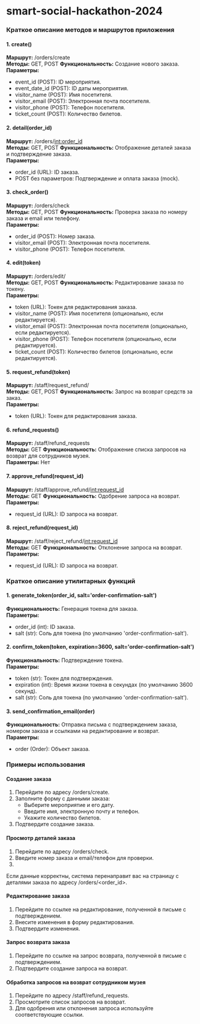 # smart-social-hackathon-2024

### Краткое описание методов и маршрутов приложения

#### 1. create()
**Маршрут:** /orders/create  
**Методы:** GET, POST
**Функциональность:** Создание нового заказа.  
**Параметры:**
  - event_id (POST): ID мероприятия.
  - event_date_id (POST): ID даты мероприятия.
  - visitor_name (POST): Имя посетителя.
  - visitor_email (POST): Электронная почта посетителя.
  - visitor_phone (POST): Телефон посетителя.
  - ticket_count (POST): Количество билетов.

#### 2. detail(order_id)
**Маршрут:** /orders/<int:order_id>  
**Методы:** GET, POST
**Функциональность:** Отображение деталей заказа и подтверждение заказа.  
**Параметры:**
  - order_id (URL): ID заказа.
  - POST без параметров: Подтверждение и оплата заказа (mock).

#### 3. check_order()
**Маршрут:** /orders/check  
**Методы:** GET, POST
**Функциональность:** Проверка заказа по номеру заказа и email или телефону.  
**Параметры:**
  - order_id (POST): Номер заказа.
  - visitor_email (POST): Электронная почта посетителя.
  - visitor_phone (POST): Телефон посетителя.

#### 4. edit(token)
**Маршрут:** /orders/edit/<token>  
**Методы:** GET, POST
**Функциональность:** Редактирование заказа по токену.  
**Параметры:**
  - token (URL): Токен для редактирования заказа.
  - visitor_name (POST): Имя посетителя (опционально, если редактируется).
  - visitor_email (POST): Электронная почта посетителя (опционально, если редактируется).
  - visitor_phone (POST): Телефон посетителя (опционально, если редактируется).
  - ticket_count (POST): Количество билетов (опционально, если редактируется).

#### 5. request_refund(token)
**Маршрут:** /staff/request_refund/<token>  
**Методы:** GET, POST
**Функциональность:** Запрос на возврат средств за заказ.  
**Параметры:**
  - token (URL): Токен для редактирования заказа.

#### 6. refund_requests()
**Маршрут:** /staff/refund_requests  
**Методы:** GET
**Функциональность:** Отображение списка запросов на возврат для сотрудников музея.  
**Параметры:** Нет

#### 7. approve_refund(request_id)
**Маршрут:** /staff/approve_refund/<int:request_id>  
**Методы:** GET
**Функциональность:** Одобрение запроса на возврат.  
**Параметры:**
  - request_id (URL): ID запроса на возврат.

#### 8. reject_refund(request_id)
**Маршрут:** /staff/reject_refund/<int:request_id>  
**Методы:** GET
**Функциональность:** Отклонение запроса на возврат.  
**Параметры:**
  - request_id (URL): ID запроса на возврат.

### Краткое описание утилитарных функций

#### 1. generate_token(order_id, salt='order-confirmation-salt')
**Функциональность:** Генерация токена для заказа.  
**Параметры:**
  - order_id (int): ID заказа.
  - salt (str): Соль для токена (по умолчанию 'order-confirmation-salt').

#### 2. confirm_token(token, expiration=3600, salt='order-confirmation-salt')
**Функциональность:** Подтверждение токена.  
**Параметры:**
  - token (str): Токен для подтверждения.
  - expiration (int): Время жизни токена в секундах (по умолчанию 3600 секунд).
  - salt (str): Соль для токена (по умолчанию 'order-confirmation-salt').

#### 3. send_confirmation_email(order)
**Функциональность:** Отправка письма с подтверждением заказа, номером заказа и ссылками на редактирование и возврат.  
**Параметры:**
  - order (Order): Объект заказа.

### Примеры использования

#### Создание заказа

1. Перейдите по адресу /orders/create.
2. Заполните форму с данными заказа:
    - Выберите мероприятие и его дату.
    - Введите имя, электронную почту и телефон.
    - Укажите количество билетов.
3. Подтвердите создание заказа.

#### Просмотр деталей заказа

1. Перейдите по адресу /orders/check.
2. Введите номер заказа и email/телефон для проверки.
3.

Если данные корректны, система перенаправит вас на страницу с деталями заказа по адресу /orders/<order_id>.

#### Редактирование заказа

1. Перейдите по ссылке на редактирование, полученной в письме с подтверждением.
2. Внесите изменения в форму редактирования.
3. Подтвердите изменения.

#### Запрос возврата заказа

1. Перейдите по ссылке на запрос возврата, полученной в письме с подтверждением.
2. Подтвердите создание запроса на возврат.

#### Обработка запросов на возврат сотрудником музея

1. Перейдите по адресу /staff/refund_requests.
2. Просмотрите список запросов на возврат.
3. Для одобрения или отклонения запроса используйте соответствующие ссылки.
